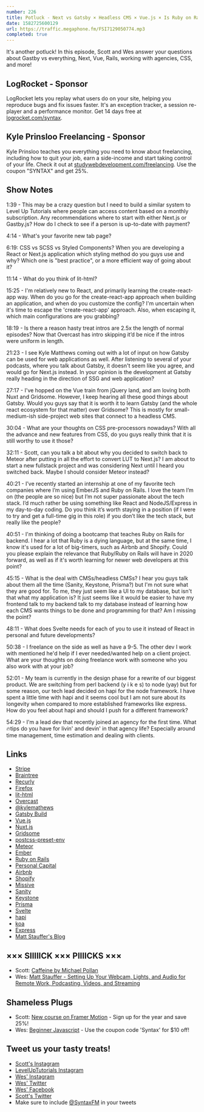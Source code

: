 ```yaml
---
number: 226
title: Potluck - Next vs Gatsby × Headless CMS × Vue.js × Is Ruby on Rails still good? × More!
date: 1582725600129
url: https://traffic.megaphone.fm/FSI7129050774.mp3
completed: true
---
```


It's another potluck! In this episode, Scott and Wes answer your questions about Gastby vs everything, Next, Vue, Rails, working with agencies, CSS, and more!

## LogRocket - Sponsor
LogRocket lets you replay what users do on your site, helping you reproduce bugs and fix issues faster. It's an exception tracker, a session re-player and a performance monitor. Get 14 days free at [logrocket.com/syntax](https://logrocket.com/syntax).

## Kyle Prinsloo Freelancing - Sponsor
Kyle Prinsloo teaches you everything you need to know about freelancing, including how to quit your job, earn a side-income and start taking control of your life. Check it out at [studywebdevelopment.com/freelancing](https://studywebdevelopment.com/freelancing). Use the coupon "SYNTAX" and get 25%.

## Show Notes

1:39 - This may be a crazy question but I need to build a similar system to Level Up Tutorials where people can access content based on a monthly subscription. Any recommendations where to start with either Next.js or Gastby.js? How do I check to see if a person is up-to-date with payment?

4:14 - What's your favorite new tab page?

6:19: CSS vs SCSS vs Styled Components? When you are developing a React or Next.js application which styling method do you guys use and why? Which one is "best practice", or a more efficient way of going about it?

11:14 - What do you think of lit-html?

15:25 - I'm relatively new to React, and primarily learning the create-react-app way. When do you go for the create-react-app approach when building an application, and when do you customize the config? I'm uncertain when it's time to escape the 'create-react-app' approach. Also, when escaping it, which main configurations are you grabbing?

18:19 - Is there a reason hasty treat intros are 2.5x the length of normal episodes? Now that Overcast has intro skipping it’d be nice if the intros were uniform in length.

21:23 - I see Kyle Matthews coming out with a lot of input on how Gatsby can be used for web applications as well. After listening to several of your podcasts, where you talk about Gatsby, it doesn't seem like you agree, and would go for Next.js instead. In your opinion is the development at Gatsby really heading in the direction of SSG and web application?

27:17 - I've hopped on the Vue train from jQuery land, and am loving both Nuxt and Gridsome. However, I keep hearing all these good things about Gatsby. Would you guys say that it is worth it to learn Gatsby (and the whole react ecosystem for that matter) over Gridsome? This is mostly for small-medium-ish side-project web sites that connect to a headless CMS.

30:04 - What are your thoughts on CSS pre-processors nowadays? With all the advance and new features from CSS, do you guys really think that it is still worthy to use it those?

32:11 - Scott, can you talk a bit about why you decided to switch back to Meteor after putting in all the effort to convert LUT to Next.js? I am about to start a new fullstack project and was considering Next until I heard you switched back. Maybe I should consider Meteor instead?

40:21 - I’ve recently started an internship at one of my favorite tech companies where I’m using EmberJS and Ruby on Rails. I love the team I’m on (the people are so nice) but I’m not super passionate about the tech stack. I’d much rather be using something like React and NodeJS/Express in my day-to-day coding. Do you think it’s worth staying in a position (if I were to try and get a full-time gig in this role) if you don’t like the tech stack, but really like the people?

40:51 - I'm thinking of doing a bootcamp that teaches Ruby on Rails for backend. I hear a lot that Ruby is a dying language, but at the same time, I know it's used for a lot of big-timers, such as Airbnb and Shopify. Could you please explain the relevance that Ruby/Ruby on Rails will have in 2020 forward, as well as if it's worth learning for newer web developers at this point?

45:15 - What is the deal with CMSs/headless CMSs? I hear you guys talk about them all the time (Sanity, Keystone, Prisma?) but I'm not sure what they are good for. To me, they just seem like a UI to my database, but isn't that what my application is? It just seems like it would be easier to have my frontend talk to my backend talk to my database instead of learning how each CMS wants things to be done and programming for that? Am I missing the point?

48:11 - What does Svelte needs for each of you to use it instead of React in personal and future developments?

50:38 - I freelance on the side as well as have a 9-5. The other dev I work with mentioned he'd help if I ever needed/wanted help on a client project. What are your thoughts on doing freelance work with someone who you also work with at your job?

52:01 - My team is currently in the design phase for a rewrite of our biggest product. We are switching from perl backend (y i k e s) to node (yay) but for some reason, our tech lead decided on hapi for the node framework. I have spent a little time with hapi and it seems cool but I am not sure about its longevity when compared to more established frameworks like express. How do you feel about hapi and should I push for a different framework?

54:29 - I'm a lead dev that recently joined an agency for the first time. What 🔥tips do you have for livin' and devin' in that agency life? Especially around time management, time estimation and dealing with clients.

## Links
* [Stripe](https://stripe.com/)
* [Braintree](https://www.braintreepayments.com/)
* [Recurly](https://recurly.com/)
* [Firefox](https://www.mozilla.org/en-US/firefox/)
* [lit-html](https://lit-html.polymer-project.org/)
* [Overcast](https://overcast.fm/)
* [@kylemathews](https://twitter.com/kylemathews)
* [Gatsby Build](https://www.gatsbyjs.org/docs/overview-of-the-gatsby-build-process/)
* [Vue.js](https://vuejs.org/)
* [Nuxt.js](https://nuxtjs.org/)
* [Gridsome](https://gridsome.org/)
* [postcss-preset-env](https://preset-env.cssdb.org/)
* [Meteor](https://www.meteor.com/)
* [Ember](https://emberjs.com/)
* [Ruby on Rails](https://rubyonrails.org/)
* [Personal Capital](https://www.personalcapital.com/)
* [Airbnb](https://www.airbnb.com/)
* [Shopify](https://www.shopify.com/)
* [Missive](https://missiveapp.com/)
* [Sanity](https://www.sanity.io/syntax)
* [Keystone](https://www.keystonejs.com/)
* [Prisma](https://www.prisma.io/)
* [Svelte](https://svelte.dev/)
* [hapi](https://hapi.dev/)
* [koa](https://koajs.com/)
* [Express](https://expressjs.com/)
* [Matt Stauffer's Blog](https://mattstauffer.com/blog/)

## ××× SIIIIICK ××× PIIIICKS ×××
* Scott: [Caffeine by Michael Pollan](https://www.audible.com/pd/Caffeine-Audiobook/B083MVZ91Y)
* Wes: [Matt Stauffer - Setting Up Your Webcam, Lights, and Audio for Remote Work, Podcasting, Videos, and Streaming](https://mattstauffer.com/blog/setting-up-your-webcam-lights-and-audio-for-remote-work-podcasting-videos-and-streaming/) 

## Shameless Plugs
* Scott: [New course on Framer Motion](https://www.leveluptutorials.com/pro) - Sign up for the year and save 25%!
* Wes: [Beginner Javascript](https://beginnerjavascript.com) - Use the coupon code 'Syntax' for $10 off!

## Tweet us your tasty treats!
* [Scott's Instagram](https://www.instagram.com/stolinski/)
* [LevelUpTutorials Instagram](https://www.instagram.com/LevelUpTutorials/)
* [Wes' Instagram](https://www.instagram.com/wesbos/)
* [Wes' Twitter](https://twitter.com/wesbos)
* [Wes' Facebook](https://www.facebook.com/wesbos.developer)
* [Scott's Twitter](https://twitter.com/stolinski)
* Make sure to include [@SyntaxFM](https://twitter.com/SyntaxFM) in your tweets
